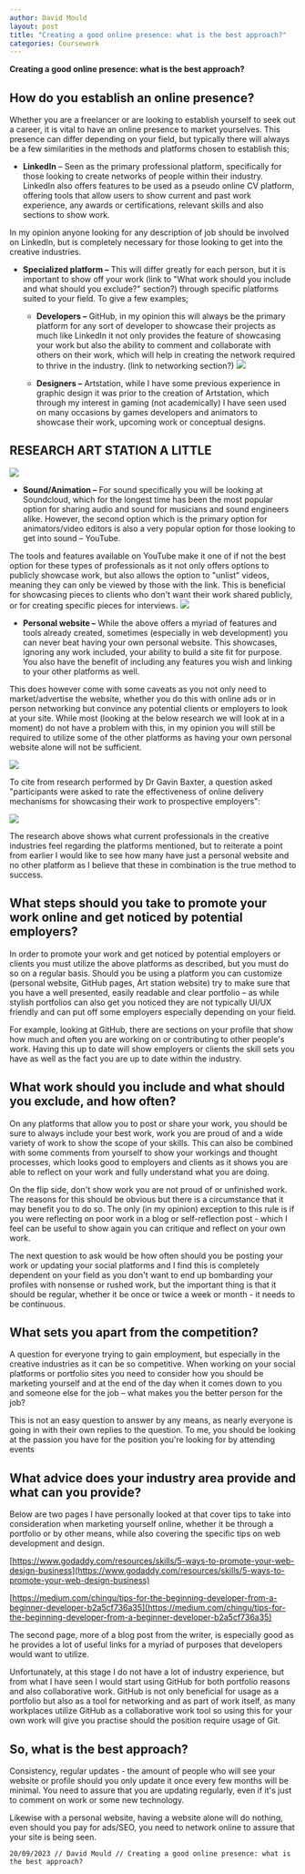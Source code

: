 ```yaml
---
author: David Mould
layout: post
title: "Creating a good online presence: what is the best approach?"
categories: Coursework
---
```

**Creating a good online presence: what is the best approach?**

## How do you establish an online presence?

Whether you are a freelancer or are looking to establish yourself to seek out a career, it is vital to have an online presence to market yourselves. This presence can differ depending on your field, but typically there will always be a few similarities in the methods and platforms chosen to establish this;

- **LinkedIn** – Seen as the primary professional platform, specifically for those looking to create networks of people within their industry. LinkedIn also offers features to be used as a pseudo online CV platform, offering tools that allow users to show current and past work experience, any awards or certifications, relevant skills and also sections to show work.

 In my opinion anyone looking for any description of job should be involved on LinkedIn, but is completely necessary for those looking to get into the creative industries.

- **Specialized platform –** This will differ greatly for each person, but it is important to show off your work (link to "What work should you include and what should you exclude?" section?) through specific platforms suited to your field. To give a few examples;


  - **Developers –** GitHub, in my opinion this will always be the primary platform for any sort of developer to showcase their projects as much like LinkedIn it not only provides the feature of showcasing your work but also the ability to comment and collaborate with others on their work, which will help in creating the network required to thrive in the industry. (link to networking section?) ![](RackMultipart20231006-1-deohga_html_c618049ff47ec59.png)

  - **Designers –** Artstation, while I have some previous experience in graphic design it was prior to the creation of Artstation, which through my interest in gaming (not academically) I have seen used on many occasions by games developers and animators to showcase their work, upcoming work or conceptual designs.

**RESEARCH ART STATION A LITTLE**
  -
 ![](RackMultipart20231006-1-deohga_html_409c7d8cfcc1539e.png)

  - **Sound/Animation –** For sound specifically you will be looking at Soundcloud, which for the longest time has been the most popular option for sharing audio and sound for musicians and sound engineers alike. However, the second option which is the primary option for animators/video editors is also a very popular option for those looking to get into sound – YouTube.

 The tools and features available on YouTube make it one of if not the best option for these types of professionals as it not only offers options to publicly showcase work, but also allows the option to "unlist" videos, meaning they can only be viewed by those with the link. This is beneficial for showcasing pieces to clients who don't want their work shared publicly, or for creating specific pieces for interviews.
 ![](RackMultipart20231006-1-deohga_html_9cb645fa16162811.png)

- **Personal website –** While the above offers a myriad of features and tools already created, sometimes (especially in web development) you can never beat having your own personal website. This showcases, ignoring any work included, your ability to build a site fit for purpose. You also have the benefit of including any features you wish and linking to your other platforms as well.

 This does however come with some caveats as you not only need to market/advertise the website, whether you do this with online ads or in person networking but convince any potential clients or employers to look at your site. While most (looking at the below research we will look at in a moment) do not have a problem with this, in my opinion you will still be required to utilize some of the other platforms as having your own personal website alone will not be sufficient.

 ![](RackMultipart20231006-1-deohga_html_f34a447ec19c6dc3.png)


To cite from research performed by Dr Gavin Baxter, a question asked "participants were asked to rate the effectiveness of online delivery mechanisms for showcasing their work to prospective employers":

![](RackMultipart20231006-1-deohga_html_82b694659be6839b.png)

The research above shows what current professionals in the creative industries feel regarding the platforms mentioned, but to reiterate a point from earlier I would like to see how many have just a personal website and no other platform as I believe that these in combination is the true method to success.

## What steps should you take to promote your work online and get noticed by potential employers?

In order to promote your work and get noticed by potential employers or clients you must utilize the above platforms as described, but you must do so on a regular basis. Should you be using a platform you can customize (personal website, GitHub pages, Art station website) try to make sure that you have a well presented, easily readable and clear portfolio – as while stylish portfolios can also get you noticed they are not typically UI/UX friendly and can put off some employers especially depending on your field.

For example, looking at GitHub, there are sections on your profile that show how much and often you are working on or contributing to other people's work. Having this up to date will show employers or clients the skill sets you have as well as the fact you are up to date within the industry.

## What work should you include and what should you exclude, and how often?

On any platforms that allow you to post or share your work, you should be sure to always include your best work, work you are proud of and a wide variety of work to show the scope of your skills. This can also be combined with some comments from yourself to show your workings and thought processes, which looks good to employers and clients as it shows you are able to reflect on your work and fully understand what you are doing.

On the flip side, don't show work you are not proud of or unfinished work. The reasons for this should be obvious but there is a circumstance that it may benefit you to do so. The only (in my opinion) exception to this rule is if you were reflecting on poor work in a blog or self-reflection post - which I feel can be useful to show again you can critique and reflect on your own work.

The next question to ask would be how often should you be posting your work or updating your social platforms and I find this is completely dependent on your field as you don't want to end up bombarding your profiles with nonsense or rushed work, but the important thing is that it should be regular, whether it be once or twice a week or month - it needs to be continuous.

## What sets you apart from the competition?

A question for everyone trying to gain employment, but especially in the creative industries as it can be so competitive. When working on your social platforms or portfolio sites you need to consider how you should be marketing yourself and at the end of the day when it comes down to you and someone else for the job – what makes you the better person for the job?

This is not an easy question to answer by any means, as nearly everyone is going in with their own replies to the question. To me, you should be looking at the passion you have for the position you're looking for by attending events

## What advice does your industry area provide and what can you provide?

Below are two pages I have personally looked at that cover tips to take into consideration when marketing yourself online, whether it be through a portfolio or by other means, while also covering the specific tips on web development and design.

[https://www.godaddy.com/resources/skills/5-ways-to-promote-your-web-design-business](https://www.godaddy.com/resources/skills/5-ways-to-promote-your-web-design-business)

[https://medium.com/chingu/tips-for-the-beginning-developer-from-a-beginner-developer-b2a5cf736a35](https://medium.com/chingu/tips-for-the-beginning-developer-from-a-beginner-developer-b2a5cf736a35)

The second page, more of a blog post from the writer, is especially good as he provides a lot of useful links for a myriad of purposes that developers would want to utilize.

Unfortunately, at this stage I do not have a lot of industry experience, but from what I have seen I would start using GitHub for both portfolio reasons and also collaborative work. GitHub is not only beneficial for usage as a portfolio but also as a tool for networking and as part of work itself, as many workplaces utilize GitHub as a collaborative work tool so using this for your own work will give you practise should the position require usage of Git.

## So, what is the best approach?

Consistency, regular updates - the amount of people who will see your website or profile should you only update it once every few months will be minimal. You need to assure that you are updating regularly, even if it's just to comment on work or some new technology.

Likewise with a personal website, having a website alone will do nothing, even should you pay for ads/SEO, you need to network online to assure that your site is being seen.

```20/09/2023 // David Mould // Creating a good online presence: what is the best approach?```
